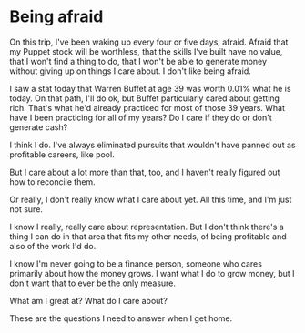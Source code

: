 # Being afraid

On this trip, I've been waking up every four or five days, afraid. Afraid that my Puppet stock will be worthless, that the skills I've built have no value, that I won't find a thing to do, that I won't be able to generate money without giving up on things I care about. I don't like being afraid.

I saw a stat today that Warren Buffet at age 39 was worth 0.01% what he is today. On that path, I'll do ok, but Buffet particularly cared about getting rich. That's what he'd already practiced for most of those 39 years. What have I been practicing for all of my years? Do I care if they do or don't generate cash? 

I think I do. I've always eliminated pursuits that wouldn't have panned out as profitable careers, like pool.

But I care about a lot more than that, too, and I haven't really figured out how to reconcile them.

Or really, I don't really know what I care about yet. All this time, and I'm just not sure.

I know I really, really care about representation. But I don't think there's a thing I can do in that area that fits my other needs, of being profitable and also of the work I'd do.

I know I'm never going to be a finance person, someone who cares primarily about how the money grows. I want what I do to grow money, but I don't want that to ever be the only measure.

What am I great at? What do I care about?

These are the questions I need to answer when I get home.
